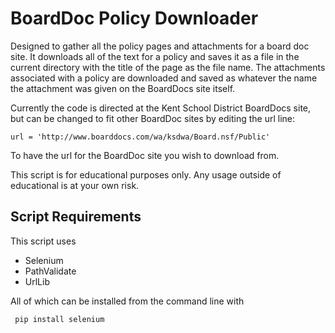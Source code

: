 # BoardDoc Policy Downloader
Designed to gather all the policy pages and attachments for a board doc site.  It downloads all of 
the text for a policy and saves it as a file in the current directory with the title of the page as
the file name.  The attachments associated with a policy are downloaded and saved as whatever the
name the attachment was given on the BoardDocs site itself.

Currently the code is directed at the Kent School District BoardDocs site, but can be changed to fit other BoardDoc sites by editing the url line:

```url = 'http://www.boarddocs.com/wa/ksdwa/Board.nsf/Public'```

To have the url for the BoardDoc site you wish to download from.

This script is for educational purposes only.  Any usage outside of educational is at your own risk.

## Script Requirements
This script uses
- Selenium
- PathValidate
- UrlLib

All of which can be installed from the command line with 

`` pip install selenium``
